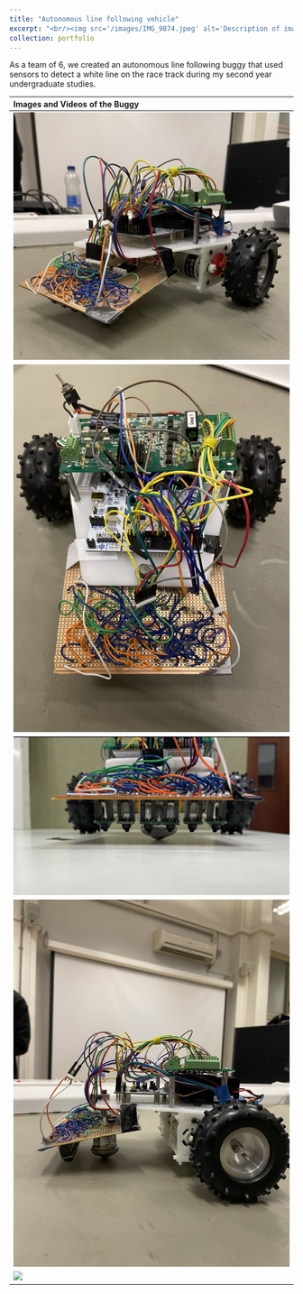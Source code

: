 ```yaml
---
title: "Autonomous line following vehicle"
excerpt: "<br/><img src='/images/IMG_9874.jpeg' alt='Description of image' width='600' height='450'>"
collection: portfolio
---
```

As a team of 6, we created an autonomous line following buggy that used sensors to detect a white line on the race track during my second year undergraduate studies.

| Images and Videos of the Buggy |
|:--------|
| <img src='/images/IMG_9874.jpeg'>  |
| <img src='/images/Buggy_birdview.PNG'> |
|  <img src='/images/Buggy_Front.jpeg'> |
| <img src='/images/Buggy_side.PNG'> |
| <img src='/images/Buggy.gif'> |






